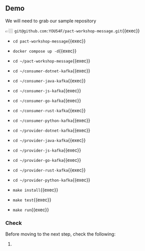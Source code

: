 ## Demo

We will need to grab our sample repository

👉🏼 `git@github.com:YOU54F/pact-workshop-message.git`{{exec}}

- `cd pact-workshop-message`{{exec}}
- `docker compose up -d`{{exec}}
- `cd ~/pact-workshop-message`{{exec}}
- `cd ~/consumer-dotnet-kafka`{{exec}}
- `cd ~/consumer-java-kafka`{{exec}}
- `cd ~/consumer-js-kafka`{{exec}}
- `cd ~/consumer-go-kafka`{{exec}}
- `cd ~/consumer-rust-kafka`{{exec}}
- `cd ~/consumer-python-kafka`{{exec}}
- `cd ~/provider-dotnet-kafka`{{exec}}
- `cd ~/provider-java-kafka`{{exec}}
- `cd ~/provider-js-kafka`{{exec}}
- `cd ~/provider-go-kafka`{{exec}}
- `cd ~/provider-rust-kafka`{{exec}}
- `cd ~/provider-python-kafka`{{exec}}

- `make install`{{exec}}
- `make test`{{exec}}
- `make run`{{exec}}

### Check

Before moving to the next step, check the following:

1. 